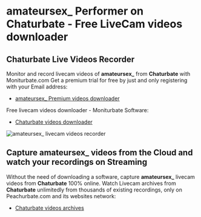 # amateursex_ Performer on Chaturbate - Free LiveCam videos downloader

## Chaturbate Live Videos Recorder

Monitor and record livecam videos of **amateursex_** from **Chaturbate** with Moniturbate.com
Get a premium trial for free by just and only registering with your Email address:
* [amateursex_ Premium videos downloader](https://moniturbate.com/request-demo-licence-key.html)

Free livecam videos downloader - Moniturbate Software:
* [Chaturbate videos downloader](https://moniturbate.com/moniturbate-download-software.html)

![amateursex_ livecam videos recorder](https://peachurnet.com/templates/moniturbate-software.png)


## Capture amateursex_ videos from the Cloud and watch your recordings on Streaming

Without the need of downloading a software, capture **amateursex_** livecam videos from **Chaturbate** 100% online.
Watch Livecam archives from **Chaturbate** unlimitedly from thousands of existing recordings, only on Peachurbate.com and its websites network:
* [Chaturbate videos archives](https://peachurnet.com/)